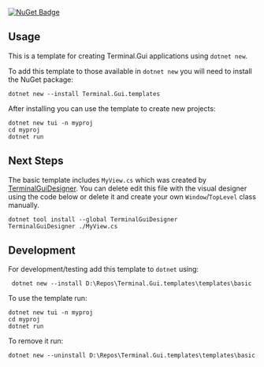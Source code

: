  [![NuGet Badge](https://buildstats.info/nuget/Terminal.gui.templates)](https://www.nuget.org/packages/Terminal.gui.templates/)

## Usage
This is a template for creating Terminal.Gui applications using `dotnet new`.

To add this template to those available in `dotnet new` you will need to install the NuGet package:
```
dotnet new --install Terminal.Gui.templates
```

After installing you can use the template to create new projects:

```
dotnet new tui -n myproj
cd myproj
dotnet run
```

## Next Steps

The basic template includes `MyView.cs` which was created by [TerminalGuiDesigner](https://github.com/gui-cs/TerminalGuiDesigner).  You can delete edit this file with the visual designer using the code below or delete it and create your own `Window`/`TopLevel` class manually.

```
dotnet tool install --global TerminalGuiDesigner
TerminalGuiDesigner ./MyView.cs
```


## Development
For development/testing add this template to `dotnet` using:

```
 dotnet new --install D:\Repos\Terminal.Gui.templates\templates\basic
```

To use the template run:

```
dotnet new tui -n myproj
cd myproj
dotnet run
```

To remove it run:

```
dotnet new --uninstall D:\Repos\Terminal.Gui.templates\templates\basic
```

